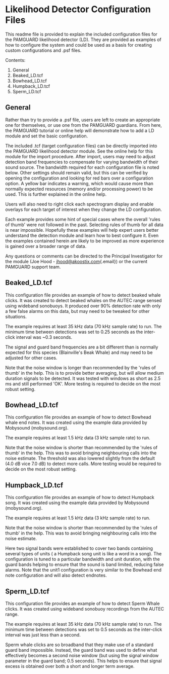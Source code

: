 # Likelihood Detector Configuration Files

This readme file is provided to explain the included configuration files for the PAMGUARD likelihood detector (LD). They are provided as examples of how to configure the system and could be used as a basis for creating custom configurations and .psf files.

Contents:

1.  General
2.  Beaked_LD.tcf
3.  Bowhead_LD.tcf
4.  Humpback_LD.tcf
5.  Sperm_LD.tcf

## General

Rather than try to provide a .psf file, users are left to create an appropriate one for themselves, or use one from the PAMGUARD guardians. From here, the PAMGUARD tutorial or online help will demonstrate how to add a LD module and set the basic configuration.

The included .tcf (target configuration files) can be directly imported into the PAMGUARD likelihood detector module. See the online help for this module for the import procedure. After import, users may need to adjust detection band frequencies to compensate for varying bandwidth of their sound source. The bandwidth required for each configuration file is noted below. Other settings should remain valid, but this can be verified by opening the configuration and looking for red bars over a configuration option. A yellow bar indicates a warning, which would cause more than normally expected resources (memory and/or processing power) to be used. This is further explained in the online help.

Users will also need to right click each spectrogram display and enable overlays for each target of interest when they change the LD configuration.

Each example provides some hint of special cases where the overall 'rules of thumb' were not followed in the past. Selecting rules of thumb for all data is near impossible. Hopefully these examples will help expert users better understand the detection module and learn how to best configure it. Even the examples contained herein are likely to be improved as more experience is gained over a broader range of data.

Any questions or comments can be directed to the Principal Investigator for the module (Joe Hood - [jhood\@akoostix.com](mailto:jhood@akoostix.com){.email}) or the current PAMGUARD support team.

## Beaked_LD.tcf

This configuration file provides an example of how to detect beaked whale clicks. It was created to detect beaked whales on the AUTEC range sensed using wideband sonobuoys. It produced over 90% detection rate with only a few false alarms on this data, but may need to be tweaked for other situations.

The example requires at least 35 kHz data (70 kHz sample rate) to run. The minimum time between detections was set to 0.25 seconds as the inter-click interval was \~0.3 seconds.

The signal and guard band frequencies are a bit different than is normally expected for this species (Blainville's Beak Whale) and may need to be adjusted for other cases.

Note that the noise window is longer than recommended by the 'rules of thumb' in the help. This is to provide better averaging, but will allow medium duration signals to be detected. It was tested with windows as short as 2.5 ms and still performed 'OK'. More testing is required to decide on the most robust setting.

## Bowhead_LD.tcf

This configuration file provides an example of how to detect Bowhead whale end notes. It was created using the example data provided by Mobysound (mobysound.org).

The example requires at least 1.5 kHz data (3 kHz sample rate) to run.

Note that the noise window is shorter than recommended by the 'rules of thumb' in the help. This was to avoid bringing neighbouring calls into the noise estimate. The threshold was also lowered slightly from the default (4.0 dB vice 7.0 dB) to detect more calls. More testing would be required to decide on the most robust setting.

## Humpback_LD.tcf

This configuration file provides an example of how to detect Humpback song. It was created using the example data provided by Mobysound (mobysound.org).

The example requires at least 1.5 kHz data (3 kHz sample rate) to run.

Note that the noise window is shorter than recommended by the 'rules of thumb' in the help. This was to avoid bringing neighbouring calls into the noise estimate.

Here two signal bands were established to cover two bands containing several types of units ( a Humpback song unit is like a word in a song). The configuration is tuned to a particular bandwidth and unit duration, with the guard bands helping to ensure that the sound is band limited, reducing false alarms. Note that the unit1 configuration is very similar to the Bowhead end note configuration and will also detect endnotes.

## Sperm_LD.tcf

This configuration file provides an example of how to detect Sperm Whale clicks. It was created using wideband sonobuoy recordings from the AUTEC range.

The example requires at least 35 kHz data (70 kHz sample rate) to run. The minimum time between detections was set to 0.5 seconds as the inter-click interval was just less than a second.

Sperm whale clicks are so broadband that they make use of a standard guard band impossible. Instead, the guard band was used to define what effectively becomes a second noise window (but using the signal window parameter in the guard band; 0.5 seconds). This helps to ensure that signal excess is obtained over both a short and longer term average.
